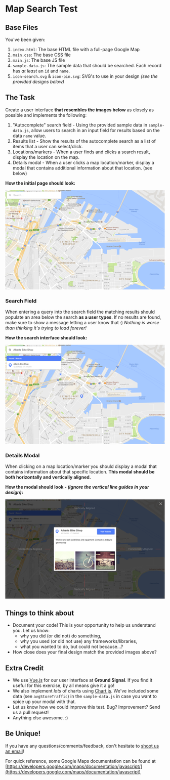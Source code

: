 # Map Search Test

## Base Files

You've been given:

1. `index.html`: The base HTML file with a full-page Google Map
1. `main.css`: The base CSS file
1. `main.js`: The base JS file
1. `sample-data.js`: The sample data that should be searched. Each record has _at least_ an `id` and `name`.
1. `icon-search.svg` & `icon-pin.svg`: SVG's to use in your design _(see the provided designs below)_

## The Task

Create a user interface **that resembles the images below** as closely as possible and implements the following:

1. "Autocomplete" search field - Using the provided sample data in `sample-data.js`, allow users to search in an input field for results based on the data `name` value.
1. Results list - Show the results of the autocomplete search as a list of items that a user can select/click.
1. Locations/markers - When a user finds and clicks a search result, display the location on the map.
1. Details modal - When a user clicks a map location/marker, display a modal that contains additional information about that location. (see below)

**How the initial page should look:**

![The initial user interface](./test-example-start.png?raw=true)

### Search Field

When entering a query into the search field the matching results should populate an area below the search **as a user types**. If no results are found, make sure to show a message letting a user know that :) _Nothing is worse than thinking it's trying to load forever!_

**How the search interface should look:**

![Search results](./test-example-search.png?raw=true)

### Details Modal

When clicking on a map location/marker you should display a modal that contains information about that specific location. **This modal should be both horizontally and vertically aligned.**

**How the modal should look - _(ignore the vertical line guides in your design)_:**

![Vertically and horizontally aligned modal](./test-example-modal.png?raw=true)

## Things to think about

* Document your code! This is your opportunity to help us understand you. Let us know:
	* why you did (or did not) do something,
	* why you used (or did not use) any frameworks/libraries,
	* what you wanted to do, but could not because...?
* How close does your final design match the provided images above?

## Extra Credit

* We use [Vue.js](https://vuejs.org) for our user interface at **Ground Signal**. If you find it useful for this exercise, by all means give it a go!
* We also implement _lots_ of charts using [Chart.js](http://chartjs.org/). We've included some data (see `avgStoreTraffic`) in the `sample-data.js` in case you want to spice up your modal with that.
* Let us know how we could improve this test. Bug? Improvement? Send us a pull request!
* Anything else awesome. :)

## Be Unique!

If you have any questions/comments/feedback, don't hesitate to [shoot us an email](mailto:jobs@groundsignal.com)!

For quick reference, some Google Maps documentation can be found at [https://developers.google.com/maps/documentation/javascript/](https://developers.google.com/maps/documentation/javascript)

